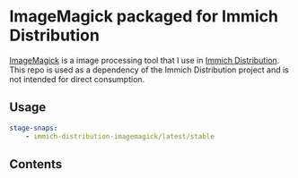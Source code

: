 # ImageMagick packaged for Immich Distribution

[ImageMagick](https://imagemagick.org/) is a image processing tool that I use in [Immich Distribution](https://github.com/nsg/immich-distribution). This repo is used as a dependency of the Immich Distribution project and is not intended for direct consumption.

## Usage

```yaml
stage-snaps:
    - immich-distribution-imagemagick/latest/stable
```

## Contents
```
```

